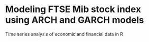 # Modeling FTSE Mib stock index using ARCH and GARCH models
Time series analysis of economic and financial data in R
